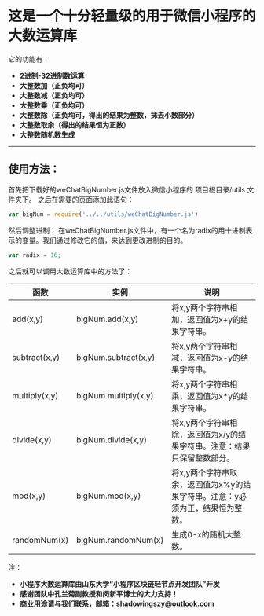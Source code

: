 # 这是一个十分轻量级的用于微信小程序的大数运算库

它的功能有：

- **2进制-32进制数运算**
- **大整数加（正负均可）**
- **大整数减（正负均可）**
- **大整数乘（正负均可）**
- **大整数除（正负均可，得出的结果为整数，抹去小数部分）**
- **大整数取余（得出的结果恒为正数）**
-  **大整数随机数生成**

-------------------

## 使用方法：
首先把下载好的weChatBigNumber.js文件放入微信小程序的 项目根目录/utils 文件夹下。
之后在需要的页面添加此语句： 

``` javascript
var bigNum = require('../../utils/weChatBigNumber.js')
```
然后调整进制：
在weChatBigNumber.js文件中，有一个名为radix的用十进制表示的变量。我们通过修改它的值，来达到更改进制的目的。
``` javascript
var radix = 16;
```

之后就可以调用大数运算库中的方法了：

函数 	|	实例	|	说明	|
---  	| 	---	|	---	|
add(x,y) 			| bigNum.add(x,y) 				|将x,y两个字符串相加，返回值为x+y的结果字符串。
subtract(x,y)		| bigNum.subtract(x,y) 			|将x,y两个字符串相减，返回值为x-y的结果字符串。
multiply(x,y) 		| bigNum.multiply(x,y) 			|将x,y两个字符串相乘，返回值为x*y的结果字符串。
divide(x,y)			| bigNum.divide(x,y) 			|将x,y两个字符串相除，返回值为x/y的结果字符串。注意：结果只保留整数部分。
mod(x,y) 			| bigNum.mod(x,y) 				|将x,y两个字符串取余，返回值为x%y的结果字符串。注意：y必须为正，结果恒为整数。
randomNum(x)	| bigNum.randomNum(x) 		|生成0-x的随机大整数。


注：
- **小程序大数运算库由山东大学“小程序区块链轻节点开发团队”开发**
- **感谢团队中孔兰菊副教授和闵新平博士的大力支持！**
- **商业用途请与我们联系，邮箱：shadowingszy@outlook.com**

